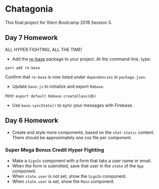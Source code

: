 # Chatagonia

This final project for Xtern Bootcamp 2018 Session 3.

## Day 7 Homework

ALL HYPER FIGHTING, ALL THE TIME!

* Add the [re-base](https://github.com/tylermcginnis/re-base) package to your project. At the command-line, type:

```shell
yarn add re-base
```

Confirm that `re-base` is now listed under `dependencies` in `package.json`.

* Update `base.js` to initialize and export `Rebase`.

_Hint_: `export default Rebase.createClass(db)`

* Use `base.syncState()` to sync your messages with Firebase.

## Day 6 Homework

* Create and style more components, based on the `chat-static` content. There should be approximately one css file per component.

### Super Mega Bonus Credit Hyper Fighting

* Make a `SignIn` component with a form that taks a user name or email.
* When the form is submitted, save that user in the `state` of the `App` component.
* When `state.user` is not set, show the `SignIn` component.
* When `state.user` is set, show the `Main` component.